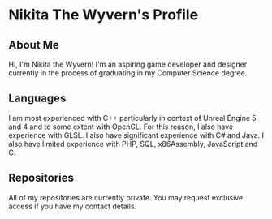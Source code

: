 # Nikita The Wyvern's Profile
## About Me
Hi, I'm Nikita the Wyvern! I'm an aspiring game developer and designer currently in the process of graduating in my Computer Science degree.

## Languages
I am most experienced with C++ particularly in context of Unreal Engine 5 and 4 and to some extent with OpenGL. For this reason, I also have experience with GLSL. I also have significant experience with C# and Java. I also have limited experience with PHP, SQL, x86Assembly, JavaScript and C.

## Repositories
All of my repositories are currently private. You may request exclusive access if you have my contact details.
